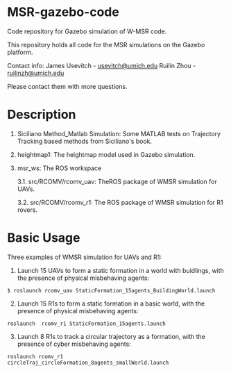 # MSR-gazebo-code
Code repository for Gazebo simulation of W-MSR code.

This repository holds all code for the MSR simulations on the Gazebo platform.

Contact info:
  James Usevitch - usevitch@umich.edu
  Ruilin Zhou - ruilinzh@umich.edu

Please contact them with more questions.


# Description
1. Siciliano Method_Matlab Simulation: Some MATLAB tests on Trajectory Tracking based methods from Siciliano's book.

2. heightmap1: The heightmap model used in Gazebo simulation.

3. msr_ws: The ROS workspace

    3.1. src/RCOMV/rcomv_uav: TheROS package of WMSR simulation for UAVs.
  
    3.2. src/RCOMV/rcomv_r1: The ROS package of WMSR simulation for R1 rovers.
    
    
    
# Basic Usage

Three examples of WMSR simulation for UAVs and R1:

  1. Launch 15 UAVs to form a static formation in a world with buidlings, with the presence of physical misbehaving agents:
  
  ```
  $ roslaunch rcomv_uav StaticFormation_15agents_BuildingWorld.launch
  ```
  
  2. Launch 15 R1s to form a static formation in a basic world, with the presence of physical misbehaving agents:
  
  ```
  roslaunch  rcomv_r1 StaticFormation_15agents.launch
  ```
  
  3. Launch 8 R1s to track a circular trajectory as a formation, with the presence of cyber misbehaving agents:
  
  ```
  roslaunch rcomv_r1 circleTraj_circleFormation_8agents_smallWorld.launch
  ```
  
